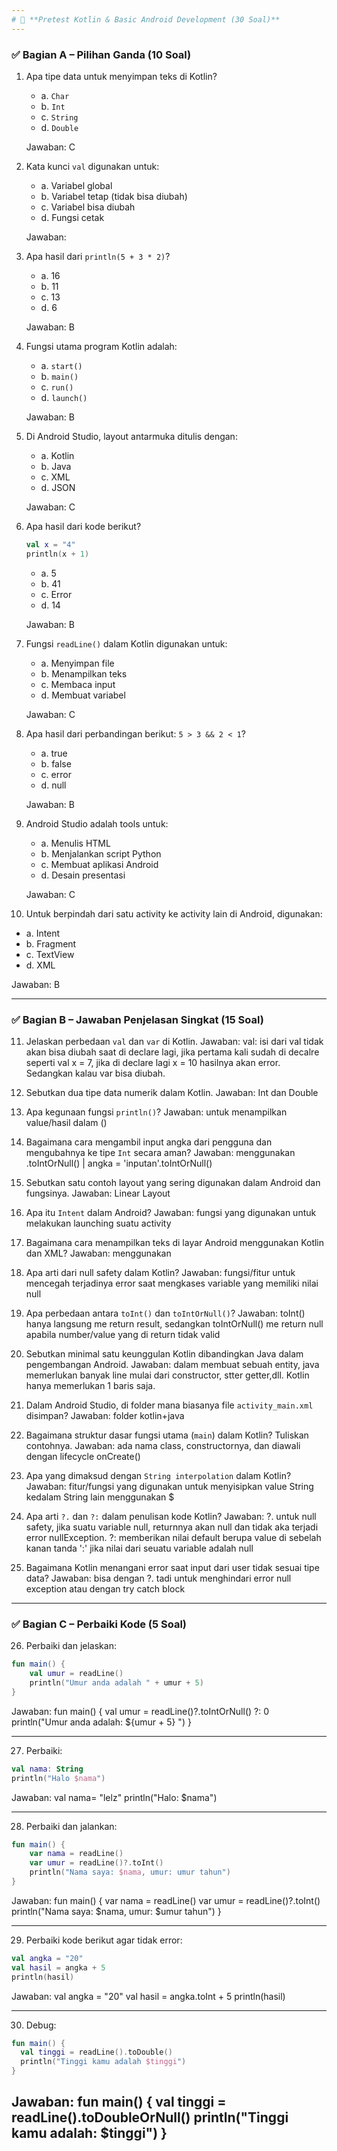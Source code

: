 ```yaml
---
# 📄 **Pretest Kotlin & Basic Android Development (30 Soal)**
---
```


### ✅ **Bagian A – Pilihan Ganda (10 Soal)**

1. Apa tipe data untuk menyimpan teks di Kotlin?

   - a. `Char`
   - b. `Int`
   - c. `String`
   - d. `Double`

   Jawaban: C

2. Kata kunci `val` digunakan untuk:

   - a. Variabel global
   - b. Variabel tetap (tidak bisa diubah)
   - c. Variabel bisa diubah
   - d. Fungsi cetak
   
   Jawaban: 

3. Apa hasil dari `println(5 + 3 * 2)`?

   - a. 16
   - b. 11
   - c. 13
   - d. 6

   Jawaban: B

4. Fungsi utama program Kotlin adalah:

   - a. `start()`
   - b. `main()`
   - c. `run()`
   - d. `launch()`

   Jawaban: B

5. Di Android Studio, layout antarmuka ditulis dengan:

   - a. Kotlin
   - b. Java
   - c. XML
   - d. JSON

   Jawaban: C

6. Apa hasil dari kode berikut?

   ```kotlin
   val x = "4"
   println(x + 1)
   ```

   - a. 5
   - b. 41
   - c. Error
   - d. 14

   Jawaban: B

7. Fungsi `readLine()` dalam Kotlin digunakan untuk:

   - a. Menyimpan file
   - b. Menampilkan teks
   - c. Membaca input
   - d. Membuat variabel

   Jawaban: C

8. Apa hasil dari perbandingan berikut: `5 > 3 && 2 < 1`?

   - a. true
   - b. false
   - c. error
   - d. null

   Jawaban: B

9. Android Studio adalah tools untuk:

   - a. Menulis HTML
   - b. Menjalankan script Python
   - c. Membuat aplikasi Android
   - d. Desain presentasi

   Jawaban: C

10. Untuk berpindah dari satu activity ke activity lain di Android, digunakan:

- a. Intent
- b. Fragment
- c. TextView
- d. XML

Jawaban: B

---

### ✅ **Bagian B – Jawaban Penjelasan Singkat (15 Soal)**

11. Jelaskan perbedaan `val` dan `var` di Kotlin.
Jawaban: val: isi dari val tidak akan bisa diubah saat di declare lagi, jika pertama kali sudah di decalre seperti val x = 7, jika di declare lagi x = 10 hasilnya akan error. Sedangkan kalau var bisa diubah.

12. Sebutkan dua tipe data numerik dalam Kotlin.
Jawaban: Int dan Double

13. Apa kegunaan fungsi `println()`?
Jawaban: untuk menampilkan value/hasil dalam ()

14. Bagaimana cara mengambil input angka dari pengguna dan mengubahnya ke tipe `Int` secara aman?
Jawaban: menggunakan .toIntOrNull() | angka = 'inputan'.toIntOrNull()

15. Sebutkan satu contoh layout yang sering digunakan dalam Android dan fungsinya.
Jawaban: Linear Layout

16. Apa itu `Intent` dalam Android?
Jawaban: fungsi yang digunakan untuk melakukan launching suatu activity

17. Bagaimana cara menampilkan teks di layar Android menggunakan Kotlin dan XML?
Jawaban: menggunakan <Textview>

18. Apa arti dari null safety dalam Kotlin?
Jawaban: fungsi/fitur untuk mencegah terjadinya error saat mengkases variable yang memiliki nilai null

19. Apa perbedaan antara `toInt()` dan `toIntOrNull()`?
Jawaban: toInt() hanya langsung me return result, sedangkan toIntOrNull() me return null apabila number/value yang di return tidak valid

20. Sebutkan minimal satu keunggulan Kotlin dibandingkan Java dalam pengembangan Android.
Jawaban: dalam membuat sebuah entity, java memerlukan banyak line mulai dari constructor, stter getter,dll. Kotlin hanya memerlukan 1 baris saja.

21. Dalam Android Studio, di folder mana biasanya file `activity_main.xml` disimpan?
Jawaban: folder kotlin+java

22. Bagaimana struktur dasar fungsi utama (`main`) dalam Kotlin? Tuliskan contohnya.
Jawaban: ada nama class, constructornya, dan diawali dengan lifecycle onCreate()

23. Apa yang dimaksud dengan `String interpolation` dalam Kotlin?
Jawaban: fitur/fungsi yang digunakan untuk menyisipkan value String kedalam String lain menggunakan $

24. Apa arti `?.` dan `?:` dalam penulisan kode Kotlin?
Jawaban: ?. untuk null safety, jika suatu variable null, returnnya akan null dan tidak aka terjadi error nullException. ?: memberikan nilai default berupa value di sebelah kanan tanda ':' jika nilai dari seuatu variable adalah null

25. Bagaimana Kotlin menangani error saat input dari user tidak sesuai tipe data?
Jawaban: bisa dengan ?. tadi untuk menghindari error null exception atau dengan try catch block


---

### ✅ **Bagian C – Perbaiki Kode (5 Soal)**

26. Perbaiki dan jelaskan:

```kotlin
fun main() {
    val umur = readLine()
    println("Umur anda adalah " + umur + 5)
}
```
Jawaban:
fun main() {
    val umur = readLine()?.toIntOrNull() ?: 0
    println("Umur anda adalah: ${umur + 5} ")
}


---

27. Perbaiki:

```kotlin
val nama: String
println("Halo $nama")
```

Jawaban:
val nama= "lelz"
println("Halo: $nama")


---

28. Perbaiki dan jalankan:

```kotlin
fun main() {
    var nama = readLine()
    var umur = readLine()?.toInt()
    println("Nama saya: $nama, umur: umur tahun")
}
```
Jawaban:
fun main() {
    var nama = readLine()
    var umur = readLine()?.toInt()
    println("Nama saya: $nama, umur: $umur tahun")
}

---

29. Perbaiki kode berikut agar tidak error:

```kotlin
val angka = "20"
val hasil = angka + 5
println(hasil)
```
Jawaban: 
val angka = "20"
val hasil = angka.toInt + 5
println(hasil)

---

30. Debug:

```kotlin
fun main() {
  val tinggi = readLine().toDouble()
  println("Tinggi kamu adalah $tinggi")
}
```
Jawaban:
fun main() {
  val tinggi = readLine().toDoubleOrNull()
  println("Tinggi kamu adalah: $tinggi")
}
---
